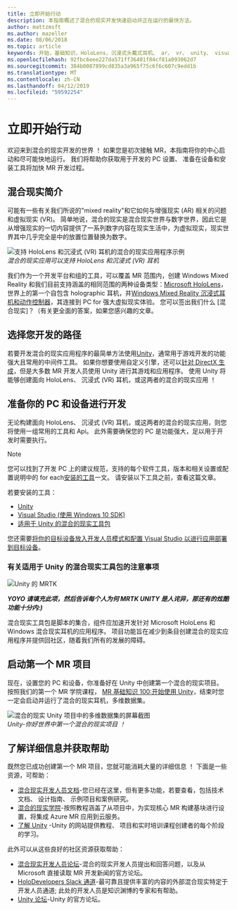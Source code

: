 ```yaml
---
title: 立即开始行动
description: 本指南概述了混合的现实开发快速启动并正在运行的最快方法。
author: mattzmsft
ms.author: mazeller
ms.date: 08/06/2018
ms.topic: article
keywords: 开始，基础知识，HoloLens，沉浸式头戴式耳机、 ar、 vr、 unity、 visual studio、 快速入门中，如何
ms.openlocfilehash: 92fbc6eee227da571ff36401f84cf81a093062d7
ms.sourcegitcommit: 384b0087899cd835a3a965f75c6f6c607c9edd1b
ms.translationtype: MT
ms.contentlocale: zh-CN
ms.lasthandoff: 04/12/2019
ms.locfileid: "59592254"
---
```

# <a name="get-started"></a>立即开始行动

欢迎来到混合的现实开发的世界 ！ 如果您是初次接触 MR，本指南将你的中心启动和尽可能快地运行。 我们将帮助你获取用于开发的 PC 设置、 准备在设备和安装工具将加快 MR 开发过程。 

## <a name="intro-to-mixed-reality"></a>混合现实简介

可能有一些有关我们所说的"mixed reality"和它如何与增强现实 (AR) 相关的问题和虚拟现实 (VR)。 简单地说，混合的现实是混合现实世界与数字世界，因此它是从增强现实的一切内容提供了一系列数字内容在现实生活中，为虚拟现实，现实世界其中几乎完全是中的放置位置替换为数字。 

![支持 HoloLens 和沉浸式 (VR) 耳机的混合的现实应用程序示例](images/mr-island.png)<br>
*混合的现实应用可以支持 HoloLens 和沉浸式 (VR) 耳机*

我们作为一个开发平台和组的工具，可以覆盖 MR 范围内，创建 Windows Mixed Reality 和我们目前支持涵盖的相同范围的两种设备类型：[Microsoft HoloLens](https://www.microsoft.com/hololens)，世界上的第一个自包含 holographic 耳机，并[Windows Mixed Reality 沉浸式耳机和动作控制器](https://www.microsoft.com/windows/windows-mixed-reality)，其连接到 PC for 强大虚拟现实体验。 您可以签出我们什么 [混合现实]？（有关更全面的答案，如果您感兴趣的文章。

## <a name="choose-your-development-path"></a>选择您开发的路径

若要开发混合的现实应用程序的最简单方法使用[Unity](https://unity3d.com)，通常用于游戏开发的功能强大且常用的中间件工具。 如果你想要使用自定义引擎，还可以[针对 DirectX 生成](directx-development-overview.md)，但是大多数 MR 开发人员使用 Unity 进行其游戏和应用程序。 使用 Unity 将能够创建面向 HoloLens、 沉浸式 (VR) 耳机，或这两者的混合的现实应用 ！

## <a name="prepare-your-pc-and-devices-for-development"></a>准备你的 PC 和设备进行开发

无论构建面向 HoloLens、 沉浸式 (VR) 耳机，或这两者的混合的现实应用，则您将使用一组常用的工具和 Api。 此外需要确保您的 PC 是功能强大，足以用于开发时需要执行。 

>[!NOTE]
>您可以找到了开发 PC 上的建议规范，支持的每个软件工具，版本和相关设置或配置说明中的 for each[安装的工具](install-the-tools.md)一文。 请安装以下工具之前，查看这篇文章。

若要安装的工具：
* [Unity](https://store.unity.com/download)
* [Visual Studio (使用 Windows 10 SDK)](https://developer.microsoft.com/windows/downloads)
* [适用于 Unity 的混合的现实工具包](https://github.com/Microsoft/MixedRealityToolkit-Unity/blob/htk_release/GettingStarted.md)

您还需要[将你的目标设备放入开发人员模式和配置 Visual Studio 以进行应用部署到目标设备](using-visual-studio.md)。

### <a name="a-note-about-the-mixed-reality-toolkit-for-unity"></a>有关适用于 Unity 的混合现实工具包的注意事项

![Unity 的 MRTK](images/mrtkandunity.png)<br>

***YOYO 请填充此项，然后告诉每个人为何 MRTK UNITY 是人诧异，那还有的炫酷功能十分内:)***

混合现实工具包是脚本的集合，组件应加速开发针对 Microsoft HoloLens 和 Windows 混合现实耳机的应用程序。 项目功能旨在减少到条目创建混合的现实应用程序并提供回社区，随着我们所有的发展的障碍。

## <a name="start-your-first-mr-project"></a>启动第一个 MR 项目

现在，设置您的 PC 和设备，你准备好在 Unity 中创建第一个混合的现实项目。 按照我们的第一个 MR 学院课程， [MR 基础知识 100:开始使用 Unity](holograms-100.md)，结束时您一定会启动并运行了混合的现实耳机，多维数据集。

![混合的现实 Unity 项目中的多维数据集的屏幕截图](images/mr-cube.PNG)<br>
*Unity-你好世界中第一个混合的现实项目 ！*

## <a name="learn-more-and-get-help"></a>了解详细信息并获取帮助

既然您已成功创建第一个 MR 项目，您就可能消耗大量的详细信息 ！ 下面是一些资源，可帮助：
* [混合现实开发人员文档](mixed-reality.md)-您已经在这里，但有更多功能，若要查看，包括技术文档、 设计指南、 示例项目和案例研究。
* [混合的现实学院](academy.md)-按照教程涵盖了从项目中，为实现核心 MR 构建基块进行设置，将集成 Azure MR 应用到云服务。
* [了解 Unity](https://unity3d.com/learn) -Unity 的网站提供教程、 项目和实时培训课程创建者的每个阶段的学习。

此外可以从这些良好的社区资源获取帮助：
* [混合现实开发人员论坛](https://forums.hololens.com/)-混合的现实开发人员提出和回答问题，以及从 Microsoft 直接读取 MR 开发新闻的官方论坛。
* [HoloDevelopers Slack 通道](https://holodevelopersslack.azurewebsites.net/)-最可靠且提供丰富的内容的外部混合现实特定于开发人员通道; 此处的开发人员是知识渊博的专家和有帮助。
* [Unity 论坛](https://forum.unity3d.com/)-Unity 的官方论坛。
